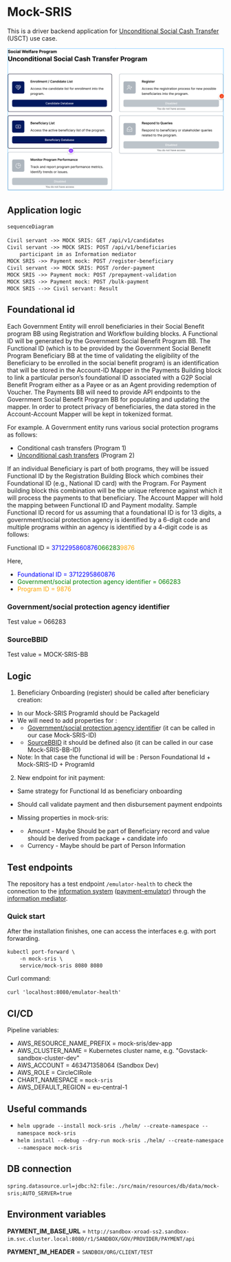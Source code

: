 # Mock-SRIS
This is a driver backend application for 
[Unconditional Social Cash Transfer](https://github.com/GovStackWorkingGroup/product-use-cases/blob/main/product-use-case/inst-1-unconditional-social-cash-transfer.md)
(USCT) use case.

[![](./images/figma.png)](https://www.figma.com/file/qVUaK5Z5FmgQV16C71RRCn/USCT---Vertical-Prototype?type=design&node-id=178-5054)

## Application logic
```mermaid
sequenceDiagram

Civil servant ->> MOCK SRIS: GET /api/v1/candidates
Civil servant ->> MOCK SRIS: POST /api/v1/beneficiaries
    participant im as Information mediator
MOCK SRIS ->> Payment mock: POST /register-beneficiary
Civil servant ->> MOCK SRIS: POST /order-payment
MOCK SRIS ->> Payment mock: POST /prepayment-validation
MOCK SRIS ->> Payment mock: POST /bulk-payment
MOCK SRIS -->> Civil servant: Result
```

## Foundational id

Each Government Entity will enroll beneficiaries in their Social Benefit program BB using Registration and Workflow
building blocks. A Functional ID will be generated by the Government Social Benefit Program BB. The Functional ID
(which is to be provided by the Government Social Benefit Program Beneficiary BB at the time of validating the
eligibility of the Beneficiary to be enrolled in the social benefit program)  is an identification that will be
stored in the Account-ID  Mapper in the Payments Building block to link a particular person’s foundational ID associated
with a G2P Social Benefit Program either as a Payee or as an Agent providing redemption of Voucher. The Payments BB will
need to provide API endpoints to the Government Social Benefit Program BB for populating and updating the mapper. In
order to protect privacy of beneficiaries, the data stored in the Account-Account Mapper will be kept in tokenized
format.

For example. A Government entity runs various social protection programs as follows:

*  Conditional cash transfers (Program 1)
*  [Unconditional cash transfers](https://github.com/GovStackWorkingGroup/product-use-cases/blob/main/product-use-case/inst-1-unconditional-social-cash-transfer.md) (Program 2)


If an individual Beneficiary is part of both programs, they will be issued Functional ID by the Registration Building
Block which combines their Foundational ID (e.g., National ID card) with the Program. For Payment building block this
combination will be the unique reference against which it will process the payments to that beneficiary.
The Account Mapper will hold the mapping between Functional ID and Payment modality.
Sample Functional ID record for us assuming that a foundational ID is for 13 digits, a government/social protection
agency is identified by a 6-digit code and multiple programs within an agency is identified by a 4-digit code is as follows:

Functional ID = <span style="color:blue">3712295860876</span><span style="color:green">066283</span><span style="color:orange">9876</span>

Here,

* <span style="color:blue">Foundational ID = 3712295860876</span>
* <span style="color:green">Government/social protection agency identifier = 066283</span>
* <span style="color:orange">Program ID = 9876</span>

### Government/social protection agency identifier

Test value =  066283

### SourceBBID

Test value = MOCK-SRIS-BB

## Logic

1. Beneficiary Onboarding (register) should be called after beneficiary creation:

* In our Mock-SRIS ProgramId should be PackageId
* We will need to add properties for :
* * [Government/social protection agency identifie](main.md#governmentsocial-protection-agency-identifier)r (it can be called in our case Mock-SRIS-ID)
* * [SourceBBID](main.md#sourcebbid) it should be defined also (it can be called in our case Mock-SRIS-BB-ID)
* Note: In that case the functional id will be : Person Foundational Id + Mock-SRIS-ID + ProgramId

2. New endpoint for init payment:

* Same strategy for Functional Id as beneficiary onboarding
* Should call validate payment and then disbursement payment endpoints
* Missing properties in mock-sris:

* * Amount - Maybe Should be part of Beneficiary record and value should be derived from package + candidate info
* * Currency - Maybe should be part of Person Information

## Test endpoints
The repository has a test endpoint `/emulator-health` to check the connection to the [information system](https://docs.x-road.global/Architecture/arc-g_x-road_arhitecture.html#23-information-system)
([payment-emulator](https://github.com/GovStackWorkingGroup/sandbox-bb-payments/tree/main/emulator/docs)) through the
[information mediator](https://github.com/GovStackWorkingGroup/sandbox-bb-information-mediator/blob/main/information-mediator/docs/main.md).

### Quick start

After the installation finishes, one can access the interfaces e.g. with port forwarding.

```
kubectl port-forward \
    -n mock-sris \
    service/mock-sris 8080 8080
```

Curl command:

`curl 'localhost:8080/emulator-health'`

## CI/CD
Pipeline variables:
* AWS_RESOURCE_NAME_PREFIX = mock-sris/dev-app
* AWS_CLUSTER_NAME = Kubernetes cluster name, e.g. "Govstack-sandbox-cluster-dev"
* AWS_ACCOUNT = 463471358064 (Sandbox Dev)
* AWS_ROLE = CircleCIRole
* CHART_NAMESPACE = `mock-sris`
* AWS_DEFAULT_REGION = eu-central-1

## Useful commands

* `helm upgrade --install mock-sris ./helm/ --create-namespace --namespace mock-sris` 
* `helm install --debug --dry-run mock-sris ./helm/ --create-namespace --namespace mock-sris`


## DB connection
`spring.datasource.url=jdbc:h2:file:./src/main/resources/db/data/mock-sris;AUTO_SERVER=true`

## Environment variables

**PAYMENT_IM_BASE_URL** = `http://sandbox-xroad-ss2.sandbox-im.svc.cluster.local:8080/r1/SANDBOX/GOV/PROVIDER/PAYMENT/api`

**PAYMENT_IM_HEADER** = `SANDBOX/ORG/CLIENT/TEST`